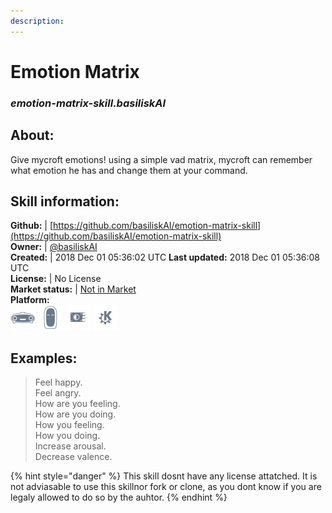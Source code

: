 ```yaml
---    
description:   
---    
```

# Emotion Matrix  
### _emotion-matrix-skill.basiliskAI_  
## About:  
Give mycroft emotions! using a simple vad matrix, mycroft can remember what emotion he has and change them at your command.

## Skill information:  
**Github:** | [https://github.com/basiliskAI/emotion-matrix-skill](https://github.com/basiliskAI/emotion-matrix-skill)  
**Owner:** | [@basiliskAI](https://github.com/basiliskAI)  
**Created:** | 2018 Dec 01 05:36:02 UTC  **Last updated:** 2018 Dec 01 05:36:08 UTC  
**License:** | No License  
**Market status:** | [Not in Market](https://market.mycroft.ai/skill/)  
**Platform:**  
 ![](../.gitbook/assets/mark-1-icon.png)  ![](../.gitbook/assets/mark-2-icon.png)  ![](../.gitbook/assets/picroft-icon.png)  ![](../.gitbook/assets/kde.png)   
## Examples:  
> Feel happy.  
> Feel angry.  
> How are you feeling.  
> How are you doing.  
> How you feeling.  
> How you doing.  
> Increase arousal.  
> Decrease valence.  
  
{% hint style="danger" %}
This skill dosnt have any license attatched. It is not adviasable to use this skillnor fork or clone, as you dont know if you are legaly allowed to do so by the auhtor.
{% endhint %}
